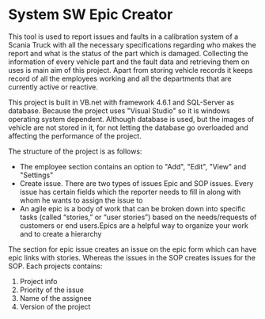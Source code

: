 # System SW Epic Creator

This tool is used to report issues and faults in a calibration system of a Scania Truck with all the necessary specifications regarding who makes the report and what is the status of the part which is damaged. Collecting the information of every vehicle part and the  fault data and retrieving them on uses is main aim of this project. Apart from storing vehicle records it keeps record of all the employees working and all the departments that are currently active or reactive.

This project is built in VB.net with framework 4.6.1 and SQL-Server as database. Because the project uses "Visual Studio" so it is windows operating system dependent. Although database is used, but the images of vehicle are not stored in it, for not letting the database go overloaded and affecting the performance of the project.

The structure of the project is as follows:

<ul>
<li>The employee section contains an option to "Add", "Edit", "View" and "Settings"</li>
<li>Create issue. There are two types of issues Epic and SOP issues. Every issue has certain fields which the reporter needs to fill in along with whom he wants to assign the issue to<?li>
<li>An agile epic is a body of work that can be broken down into specific tasks (called “stories,” or “user stories”) based on the needs/requests of customers or end users.Epics are a helpful way to organize your work and to create a hierarchy </li>
</ul>

The section for epic issue creates an issue on the epic form which can have epic links with stories. Whereas the issues in the SOP creates issues for the SOP. Each projects contains:

<ol>
<li>Project info</li>
<li>Priority of the issue</li>
<li>Name of the assignee</li>
<li>Version of the project</li>
</ol>
